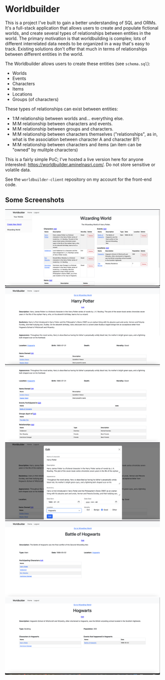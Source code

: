 # Worldbuilder

This is a project I've built to gain a better understanding of SQL and ORMs. It's a full-stack application that allows users to create and populate fictional worlds, and create several types of relationships between entities in the world. The primary motivation is that worldbuilding is complex; lots of different interrelated data needs to be organized in a way that's easy to track. Existing solutions don't offer that much in terms of relationships between different entities in the world. 

The Worldbuilder allows users to create these entities (see `schema.sql`):
- Worlds 
- Events
- Characters
- Items
- Locations
- Groups (of characters)

These types of relationships can exist between entities:
- 1:M relationship between worlds and... everything else.
- M:M relationship between characters and events.
- M:M relationship between groups and characters.
- M:M relationship between characters themselves ("relationships", as in, what is the association between character A and character B?)
- M:M relationship between characters and items (an item can be "owned" by mulitple characters)


This is a fairly simple PoC; I've hosted a live version here for anyone interested: https://worldbuilder.aminelnasri.com/. Do not store sensitive or volatile data.

See the `worldbuilder-client` repository on my account for the front-end code.



## Some Screenshots
![Alt text](./readme/world_overview.png?raw=true)
![Alt text](./readme/char_overview.png?raw=true)
![Alt text](./readme/char_overview_2.png?raw=true)
![Alt text](./readme/edit_character.png?raw=true)
![Alt text](./readme/event_overview.png?raw=true)
![Alt text](./readme/location_overview.png?raw=true)